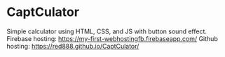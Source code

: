 # CaptCulator
Simple calculator using HTML, CSS, and JS with button sound effect.
Firebase hosting: https://my-first-webhostingfb.firebaseapp.com/
Github hosting: https://red888.github.io/CaptCulator/
